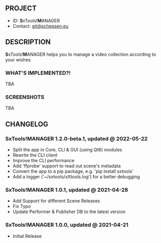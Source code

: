 ## PROJECT ##

* ID: **S**xTools!**M**ANAGER
* Contact: git@schepsen.eu

## DESCRIPTION ##

**S**xTools!**M**ANAGER helps you to manage a video collection according to your wishes

### WHAT'S IMPLEMENTED?! ###

TBA

### SCREENSHOTS ###

TBA

## CHANGELOG ##

### SxTools!MANAGER 1.2.0-beta.1, updated @ 2022-05-22 ###

* Split the app in Core, CLI & GUI (using Qt6) modules
* Rewrite the CLI client
* Improve the CLI performance
* Add 'ffprobe' support to read out scene's metadata
* Convert the app to a pip package, e.g. 'pip install sxtools'
* Add a logger ('~/sxtools/sXtools.log') for a better debugging

### SxTools!MANAGER 1.0.1, updated @ 2021-04-28 ###

* Add Support for different Scene Releases
* Fix Typo
* Update Performer & Publisher DB to the latest version

### SxTools!MANAGER 1.0.0, updated @ 2021-04-21 ###

* Initial Release

